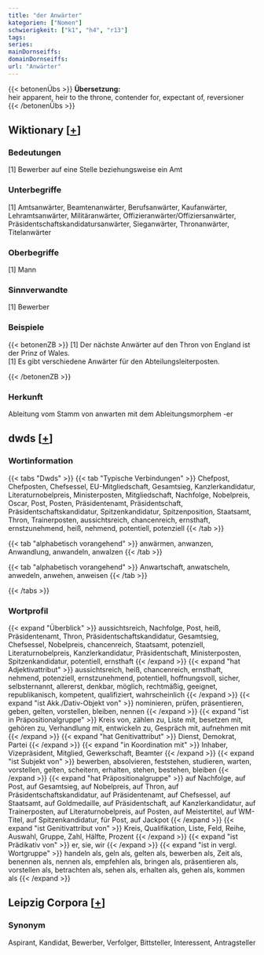```yaml
---
title: "der Anwärter"
kategorien: ["Nomen"]
schwierigkeit: ["k1", "h4", "r13"]
tags:
series:
mainDornseiffs:
domainDornseiffs:
url: "Anwärter"
---
```


{{< betonenÜbs >}}
**Übersetzung:**  
heir apparent, heir to the throne, contender for, expectant of, reversioner  
{{< /betonenÜbs >}}

## Wiktionary [[+](https://de.wiktionary.org/wiki/Anwärter)]

### Bedeutungen
[1] Bewerber auf eine Stelle beziehungsweise ein Amt  

### Unterbegriffe
[1] Amtsanwärter, Beamtenanwärter, Berufsanwärter, Kaufanwärter, Lehramtsanwärter, Militäranwärter, Offizieranwärter/Offiziersanwärter, Präsidentschaftskandidatursanwärter, Sieganwärter, Thronanwärter, Titelanwärter  

### Oberbegriffe
[1] Mann  

### Sinnverwandte
[1] Bewerber  

### Beispiele
{{< betonenZB >}}
[1] Der nächste Anwärter auf den Thron von England ist der Prinz of Wales.  
[1] Es gibt verschiedene Anwärter für den Abteilungsleiterposten.  

{{< /betonenZB >}}
### Herkunft
Ableitung vom Stamm von anwarten mit dem Ableitungsmorphem -er  



## dwds [[+](https://www.dwds.de/wb/Anwärter)]

### Wortinformation
{{< tabs "Dwds" >}}
{{< tab "Typische Verbindungen" >}}
Chefpost, Chefposten, Chefsessel, EU-Mitgliedschaft, Gesamtsieg, Kanzlerkandidatur, Literaturnobelpreis, Ministerposten, Mitgliedschaft, Nachfolge, Nobelpreis, Oscar, Post, Posten, Präsidentenamt, Präsidentschaft, Präsidentschaftskandidatur, Spitzenkandidatur, Spitzenposition, Staatsamt, Thron, Trainerposten, aussichtsreich, chancenreich, ernsthaft, ernstzunehmend, heiß, nehmend, potentiell, potenziell
{{< /tab >}}

{{< tab "alphabetisch vorangehend" >}}
anwärmen, anwanzen, Anwandlung, anwandeln, anwalzen
{{< /tab >}}

{{< tab "alphabetisch vorangehend" >}}
Anwartschaft, anwatscheln, anwedeln, anwehen, anweisen
{{< /tab >}}

{{< /tabs >}}

### Wortprofil
{{< expand "Überblick" >}} aussichtsreich, Nachfolge, Post, heiß, Präsidentenamt, Thron, Präsidentschaftskandidatur, Gesamtsieg, Chefsessel, Nobelpreis, chancenreich, Staatsamt, potenziell, Literaturnobelpreis, Kanzlerkandidatur, Präsidentschaft, Ministerposten, Spitzenkandidatur, potentiell, ernsthaft {{< /expand >}}
{{< expand "hat Adjektivattribut" >}} aussichtsreich, heiß, chancenreich, ernsthaft, nehmend, potenziell, ernstzunehmend, potentiell, hoffnungsvoll, sicher, selbsternannt, allererst, denkbar, möglich, rechtmäßig, geeignet, republikanisch, kompetent, qualifiziert, wahrscheinlich {{< /expand >}}
{{< expand "ist Akk./Dativ-Objekt von" >}} nominieren, prüfen, präsentieren, geben, gelten, vorstellen, bleiben, nennen {{< /expand >}}
{{< expand "ist in Präpositionalgruppe" >}} Kreis von, zählen zu, Liste mit, besetzen mit, gehören zu, Verhandlung mit, entwickeln zu, Gespräch mit, aufnehmen mit {{< /expand >}}
{{< expand "hat Genitivattribut" >}} Dienst, Demokrat, Partei {{< /expand >}}
{{< expand "in Koordination mit" >}} Inhaber, Vizepräsident, Mitglied, Gewerkschaft, Beamter {{< /expand >}}
{{< expand "ist Subjekt von" >}} bewerben, absolvieren, feststehen, studieren, warten, vorstellen, gelten, scheitern, erhalten, stehen, bestehen, bleiben {{< /expand >}}
{{< expand "hat Präpositionalgruppe" >}} auf Nachfolge, auf Post, auf Gesamtsieg, auf Nobelpreis, auf Thron, auf Präsidentschaftskandidatur, auf Präsidentenamt, auf Chefsessel, auf Staatsamt, auf Goldmedaille, auf Präsidentschaft, auf Kanzlerkandidatur, auf Trainerposten, auf Literaturnobelpreis, auf Posten, auf Meistertitel, auf WM-Titel, auf Spitzenkandidatur, für Post, auf Jackpot {{< /expand >}}
{{< expand "ist Genitivattribut von" >}} Kreis, Qualifikation, Liste, Feld, Reihe, Auswahl, Gruppe, Zahl, Hälfte, Prozent {{< /expand >}}
{{< expand "ist Prädikativ von" >}} er, sie, wir {{< /expand >}}
{{< expand "ist in vergl. Wortgruppe" >}} handeln als, geln als, gelten als, bewerben als, Zeit als, benennen als, nennen als, empfehlen als, bringen als, präsentieren als, vorstellen als, betrachten als, sehen als, erhalten als, gehen als, kommen als {{< /expand >}}

## Leipzig Corpora [[+](https://corpora.uni-leipzig.de/en/res?word=Anwärter&corpusId=deu_newscrawl-public_2018)]


### Synonym
Aspirant, Kandidat, Bewerber, Verfolger, Bittsteller, Interessent, Antragsteller

